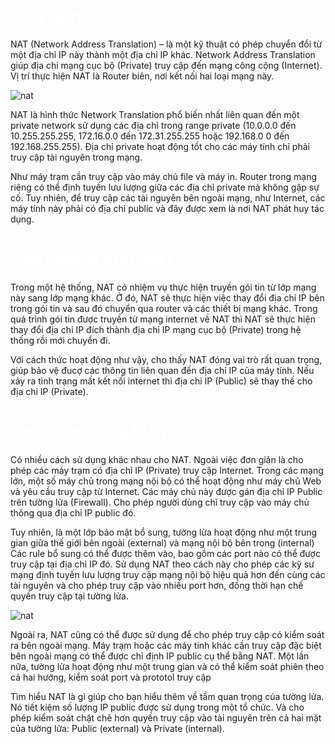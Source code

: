 <h1 style="color: white">NAT là gì ?</h1>

NAT (Network Address Translation) – là một kỹ thuật có phép chuyển đổi từ một địa chỉ IP này thành một địa chỉ IP khác. Network Address Translation giúp địa chỉ mạng cục bộ (Private) truy cập đến mạng công cộng (Internet). Vị trí thực hiện NAT là Router biên, nơi kết nối hai loại mạng này.

![nat](image/nat.jpg)

NAT là hình thức Network Translation phổ biến nhất liên quan đến một private network sử dụng các địa chỉ trong range private (10.0.0.0 đến 10.255.255.255, 172.16.0.0 đến 172.31.255.255 hoặc 192.168.0 0 đến 192.168.255.255). Địa chỉ private hoạt động tốt cho các máy tính chỉ phải truy cập tài nguyên trong mạng.

Như máy trạm cần truy cập vào máy chủ file và máy in. Router trong mạng riêng có thể định tuyến lưu lượng giữa các địa chỉ private mà không gặp sự cố. Tuy nhiên, để truy cập các tài nguyên bên ngoài mạng, như Internet, các máy tính này phải có địa chỉ public và đây được xem là nơi NAT phát huy tác dụng.

<h1 style="color: white">Hoạt động của NAT</h1>

Trong một hệ thống, NAT có nhiệm vụ thực hiện truyền gói tin từ lớp mạng này sang lớp mạng khác. Ở đó, NAT sẽ thực hiện việc thay đổi địa chỉ IP bên trong gói tin và sau đó chuyển qua router và các thiết bị mạng khác. Trong quá trình gói tin được truyền từ mạng internet về NAT thì NAT sẽ thực hiện thay đổi địa chỉ IP đích thành địa chỉ IP mạng cục bộ (Private) trong hệ thống rồi mới chuyển đi.

Với cách thức hoạt động như vậy, cho thấy NAT đóng vai trò rất quan trọng, giúp bảo vệ đucợ các thông tin liên quan đến địa chỉ IP của máy tính. Nếu xảy ra tình trạng mất kết nối internet thì địa chỉ IP (Public) sẽ thay thế cho địa chỉ IP (Private).

<h1 style="color: white">Ứng dụng của NAT</h1>

Có nhiều cách sử dụng khác nhau cho NAT. Ngoài việc đơn giản là cho phép các máy trạm có địa chỉ IP (Private) truy cập Internet. Trong các mạng lớn, một số máy chủ trong mạng nội bộ có thể hoạt động như máy chủ Web và yêu cầu truy cập từ Internet. Các máy chủ này được gán địa chỉ IP Public trên tường lửa (Firewall). Cho phép người dùng chỉ truy cập vào máy chủ thông qua địa chỉ IP public đó.

Tuy nhiên, là một lớp bảo mật bổ sung, tường lửa hoạt động như một trung gian giữa thế giới bên ngoài (external) và mạng nội bộ bên trong (internal)
Các rule bổ sung có thể được thêm vào, bao gồm các port nào có thể được truy cập tại địa chỉ IP đó. Sử dụng NAT theo cách này cho phép các kỹ sư mạng định tuyến lưu lượng truy cập mạng nội bộ hiệu quả hơn đến cùng các tài nguyên và cho phép truy cập vào nhiều port hơn, đồng thời hạn chế quyền truy cập tại tường lửa.

![nat](image/ungdung.jpg)

Ngoài ra, NAT cũng có thể được sử dụng để cho phép truy cập có kiểm soát ra bên ngoài mạng. Máy trạm hoặc các máy tính khác cần truy cập đặc biệt bên ngoài mạng có thể được chỉ định IP public cụ thể bằng NAT. Một lần nữa, tường lửa hoạt động như một trung gian và có thể kiểm soát phiên theo cả hai hướng, kiểm soát port và prototol truy cập

Tìm hiểu NAT là gì giúp cho bạn hiểu thêm về tầm quan trọng của tường lửa. Nó tiết kiệm số lượng IP public được sử dụng trong một tổ chức. Và cho phép kiểm soát chặt chẽ hơn quyền truy cập vào tài nguyên trên cả hai mặt của tường lửa: Public (external) và Private (internal).